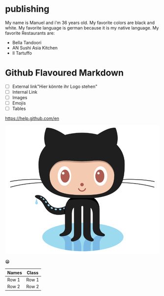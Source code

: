 # publishing
My name is Manuel and i'm 36 years old.
My favorite colors are black and white.
My favorite language is german because it is my native language.
My favorite Restaurants are:
- Bella Tandoori
- AN Sushi Asia Kitchen
- Il Tartuffo
# Github Flavoured Markdown
- [ ] External link"Hier könnte ihr Logo stehen"
- [ ] Internal Link
- [ ] Images
- [ ] Emojis
- [ ] Tables

https://help.github.com/en

![Logo](https://github.com/doerrenbaecher/authoring/blob/main/images/logo.png)

😁

| Names | Class |
| ----- | ----- |
| Row 1 | Row 1 |
| Row 2 | Row 2 |
